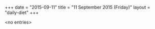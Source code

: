 +++
date = "2015-09-11"
title = "11 September 2015 (Friday)"
layout = "daily-diet"
+++

\<no entries\>